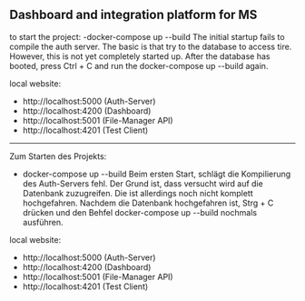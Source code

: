 **Dashboard and integration platform for MS**
- 
 
 to start the project:
 -docker-compose up --build
 The initial startup fails to compile the auth server.
 The basic is that try to the database to access tire.
 However, this is not yet completely started up.
 After the database has booted, press Ctrl + C
 and run the docker-compose up --build again.
 
 local website:
 
 - http://localhost:5000 (Auth-Server)
 - http://localhost:4200 (Dashboard)
 - http://localhost:5001 (File-Manager API)
 - http://localhost:4201 (Test Client) 
 
 ---------------------------------------------------------------------------
 
 Zum Starten des Projekts:
 - docker-compose up --build
 Beim ersten Start, schlägt die Kompilierung des Auth-Servers fehl.
 Der Grund ist, dass versucht wird auf die Datenbank zuzugreifen.
 Die ist allerdings noch nicht komplett hochgefahren.
 Nachdem die Datenbank hochgefahren ist, Strg + C drücken
 und den Behfel docker-compose up --build nochmals ausführen.

 local website:
 
 - http://localhost:5000 (Auth-Server)
 - http://localhost:4200 (Dashboard)
 - http://localhost:5001 (File-Manager API)
 - http://localhost:4201 (Test Client) 
